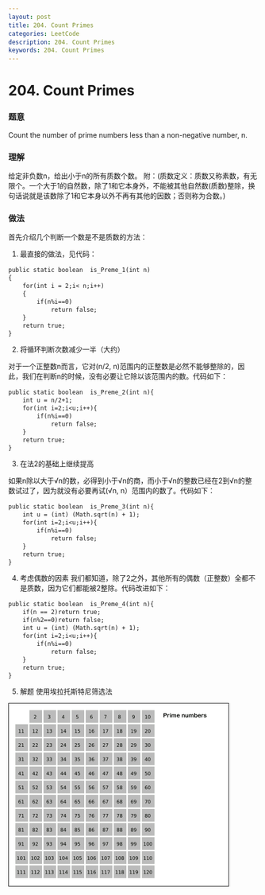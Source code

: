 ```yaml
---
layout: post
title: 204. Count Primes
categories: LeetCode
description: 204. Count Primes
keywords: 204. Count Primes
---
```

# 204. Count Primes

### 题意
Count the number of prime numbers less than a non-negative number, n.

### 理解
给定非负数n，给出小于n的所有质数个数。
附：(质数定义：质数又称素数，有无限个。一个大于1的自然数，除了1和它本身外，不能被其他自然数(质数)整除，换句话说就是该数除了1和它本身以外不再有其他的因数；否则称为合数。)

### 做法
首先介绍几个判断一个数是不是质数的方法：

1. 最直接的做法，见代码：
```
public static boolean  is_Preme_1(int n)
{
    for(int i = 2;i< n;i++)
    {
        if(n%i==0)
            return false;
    }
    return true;
}
```

2. 将循环判断次数减少一半（大约）

对于一个正整数n而言，它对(n/2, n)范围内的正整数是必然不能够整除的，因此，我们在判断n的时候，没有必要让它除以该范围内的数。代码如下：

```
public static boolean  is_Preme_2(int n){
    int u = n/2+1;
    for(int i=2;i<u;i++){
        if(n%i==0)
            return false;
    }
    return true;
}
```

3. 在法2的基础上继续提高

如果n除以大于√n的数，必得到小于√n的商，而小于√n的整数已经在2到√n的整数试过了，因为就没有必要再试(√n, n）范围内的数了。代码如下：

```
public static boolean  is_Preme_3(int n){
    int u = (int) (Math.sqrt(n) + 1);
    for(int i=2;i<u;i++){
        if(n%i==0)
            return false;
    }
    return true;
}
```

4. 考虑偶数的因素
我们都知道，除了2之外，其他所有的偶数（正整数）全都不是质数，因为它们都能被2整除。代码改进如下：
```
public static boolean  is_Preme_4(int n){
    if(n == 2)return true;
    if(n%2==0)return false;
    int u = (int) (Math.sqrt(n) + 1);
    for(int i=2;i<u;i++){
        if(n%i==0)
            return false;
    }
    return true;
}
```

5. 解题
使用埃拉托斯特尼筛选法

![](/images/posts/competition/prime.gif)
